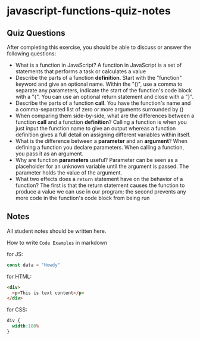 # javascript-functions-quiz-notes

## Quiz Questions

After completing this exercise, you should be able to discuss or answer the following questions:

- What is a function in JavaScript?
A function in JavaScript is a set of statements that performs a task or calculates a value
- Describe the parts of a function **definition**.
Start with the "function" keyword and give an optional name. Within the "()", use a comma to separate any parameters, indicate the start of the function's code block with a "{". You can use an optional return statement and close with a "}".
- Describe the parts of a function **call**.
You have the function's name and a comma-separated list of zero or more arguments surrounded by ()
- When comparing them side-by-side, what are the differences between a function **call** and a function **definition**?
Calling a function is when you just input the function name to give an output whereas a function definition gives a full detail on assigning different variables within itself.
- What is the difference between a **parameter** and an **argument**?
When defining a function you declare parameters. When calling a function, you pass it as an argument.
- Why are function **parameters** useful?
Parameter can be seen as a placeholder for an unknown variable until the argument is passed. The parameter holds the value of the argument.
- What two effects does a `return` statement have on the behavior of a function?
The first is that the return statement causes the function to produce a value we can use in our program; the second prevents any more code in the function's code block from being run

## Notes

All student notes should be written here.


How to write `Code Examples` in markdown

for JS:
```javascript
const data = "Howdy"
```

for HTML:
```html
<div>
  <p>This is text content</p>
</div>
```

for CSS:
```css
div {
  width:100%
}
```
